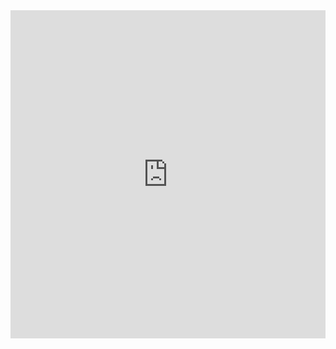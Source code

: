 <iframe
    id="igraph"
    scrolling="no"
    style="border:none;"
    seamless="seamless"
    src="https://csantana1121.github.io/PetFinder/genderChart.html"
    height="525"
    width="100%">
 </iframe>

